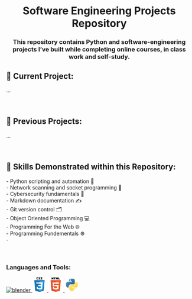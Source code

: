 <h1 align="center">Software Engineering Projects Repository</h1>
<h3 align="center">This repository contains Python and software-engineering projects I’ve built while completing online courses, in class work and self-study.</h3>

<h2 align="left">🔧 Current Project:</h2>
...

<br>
<br>
<br>

<h2 align="left">📁 Previous Projects:</h2>
...

<br>
<br>
<br>

<h2 align="left">🧠 Skills Demonstrated within this Repository:</h2> 
- Python scripting and automation 🐍 <br>
- Network scanning and socket programming 🔎 <br>
- Cybersecurity fundamentals 🔐 <br>
- Markdown documentation ✍️ <br>
- Git version control 🗂️ <br>
- Object Oriented Programming 💻 <br>
- Programming For the Web 🌐 <br>
- Programming Fundementals ⚙️ <br>
- 

<br>
<br>
<br>

<h3 align="left">Languages and Tools:</h3>
<p align="left"> <a href="https://www.blender.org/" target="_blank" rel="noreferrer"> <img src="https://download.blender.org/branding/community/blender_community_badge_white.svg" alt="blender" width="40" height="40"/> </a> <a href="https://www.w3schools.com/css/" target="_blank" rel="noreferrer"> <img src="https://raw.githubusercontent.com/devicons/devicon/master/icons/css3/css3-original-wordmark.svg" alt="css3" width="40" height="40"/> </a> <a href="https://www.w3.org/html/" target="_blank" rel="noreferrer"> <img src="https://raw.githubusercontent.com/devicons/devicon/master/icons/html5/html5-original-wordmark.svg" alt="html5" width="40" height="40"/> </a> <a href="https://www.python.org" target="_blank" rel="noreferrer"> <img src="https://raw.githubusercontent.com/devicons/devicon/master/icons/python/python-original.svg" alt="python" width="40" height="40"/> </a> </p>
